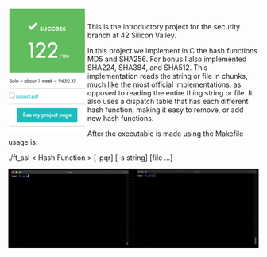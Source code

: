 
<br>
<img align="left" height="250" src="https://github.com/42kmira/ft_ssl/blob/master/resources/Untitled.png" />
<br>

This is the introductory project for the security branch at 42 Silicon Valley.

In this project we implement in C the hash functions MD5 and SHA256. For bonus I also implemented
SHA224, SHA384, and SHA512. This implementation reads the string or file in chunks, much like the most official
implementations, as opposed to reading the entire thing string or file. It also uses a dispatch table that has each
different hash function, making it easy to remove, or add new hash functions.

After the executable is made using the Makefile usage is:

./ft_ssl < Hash Function > [-pqr] [-s string] [file ...]

![alt text](https://github.com/42kmira/ft_ssl/blob/master/resources/compare.gif)